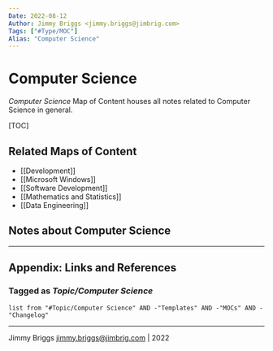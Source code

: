 ```yaml
---
Date: 2022-08-12
Author: Jimmy Briggs <jimmy.briggs@jimbrig.com>
Tags: ["#Type/MOC"]
Alias: "Computer Science"
---
```


# Computer Science

*Computer Science* Map of Content houses all notes related to Computer Science in general.

[TOC]

## Related Maps of Content

- [[Development]]
- [[Microsoft Windows]]
- [[Software Development]]
- [[Mathematics and Statistics]]
- [[Data Engineering]]

## Notes about Computer Science



***

## Appendix: Links and References

### Tagged as *Topic/Computer Science*

```dataview
list from "#Topic/Computer Science" AND -"Templates" AND -"MOCs" AND -"Changelog"
```

***

Jimmy Briggs <jimmy.briggs@jimbrig.com> | 2022




